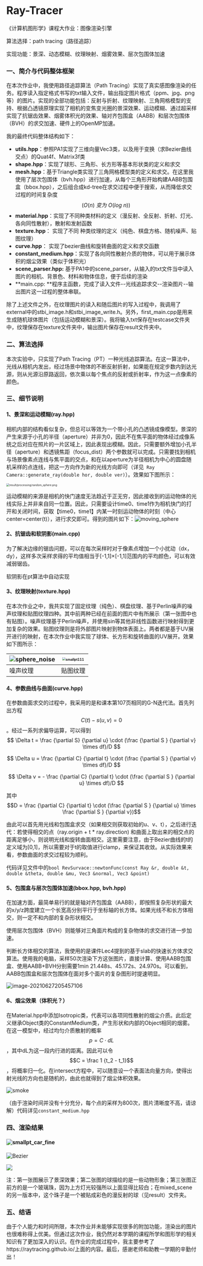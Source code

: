 # Ray-Tracer
《计算机图形学》课程大作业：图像渲染引擎

算法选择：path tracing（路径追踪）

实现功能：景深、动态模糊、纹理映射、烟雾效果、层次包围体加速



### 一、简介与代码整体框架

在本次作业中，我使用路径追踪算法（Path Tracing）实现了真实感图像渲染的任务。程序读入指定格式书写的txt输入文件，输出指定图片格式（ppm、jpg、png等）的图片。实现的全部功能包括：反射与折射、纹理映射、三角网格模型的支持、根据凸透镜原理实现了相机的变焦变光圈的景深效果、运动模糊、通过超采样实现了抗锯齿效果、烟雾体积光的效果、轴对齐包围盒（AABB）和层次包围体（BVH）的求交加速、硬件上的OpenMP加速。

我的最终代码整体结构如下：

- **utils.hpp**：参照PA1实现了三维向量Vec3类，以及用于变换（求Bezier曲线交点）的Quat4f、Matrix3f类
- **shape.hpp**：实现了球形、三角形、长方形等基本形状类的定义和求交
- **mesh.hpp**：基于Triangle类实现了三角网格模型类的定义和求交。在这里我使用了层次包围体（bvh.hpp）进行加速，从每个三角形开始构建AABB包围盒（bbox.hpp），之后组合成kd-tree在求交过程中便于搜索，从而降低求交过程的时间复杂度$$(O(n) \ 变为\ O(log\ n))$$
- **material.hpp**：实现了不同种类材料的定义（漫反射、全反射、折射、灯光、各向同性散射），散射和发射函数
- **texture.hpp**： 实现了不同 种类纹理的定义（纯色、棋盘方格、随机噪声、贴图纹理）
- **curve.hpp**： 实现了bezier曲线和旋转曲面的定义和求交函数
- **constant_medium.hpp**：实现了各向同性散射介质的物体，可以用于展示体积的烟尘效果（类似于体积光）
- **scene_parser.hpp:** 基于PA1中的scene_parser，从输入的txt文件当中读入图片的相机、背景色、材料和物体信息，便于后续的渲染
- **main.cpp: **程序主函数，完成了读入文件--光线追踪求交--渲染图片--输出图片这一过程的整体串联。

除了上述文件之外，在纹理图片的读入和随后图片的写入过程中，我调用了external中的stbi_image.h和stbi_image_write.h。另外，first_main.cpp是用来生成随机球体图片（包括运动模糊和景深）。我将输入txt保存在testcase文件夹中，纹理保存在texture文件夹中，输出图片保存在result文件夹中。



### 二、算法选择

本次实验中，只实现了Path Tracing（PT）一种光线追踪算法。在这一算法中，光线从相机内发出，经过场景中物体的不断反射折射，如果能在规定步数内到达光源，则从光源沿原路返回，依次乘以每个焦点的反射或折射率，作为这一点像素的颜色。



### 三、细节说明

#### 1、景深和运动模糊(ray.hpp)

相机内部的结构看似复杂，但总可以等效为一个带小孔的凸透镜成像模型。景深的产生来源于小孔的半径（aperture）并非为0，因此不在焦平面的物体经过成像系统之后对应在照片的一片区域上，因此表现出模糊。因此，只需要额外增加小孔半径（aperture）和透镜焦距（focus_dist）两个参数就可以完成。只需要找到相机与场景像素点连线与焦平面的交点，和在以aperture为半径相机为中心的圆盘随机采样的点连线，把这一方向作为新的光线方向即可（详见` Ray Camera::generate_ray(double hor, double ver)`）。效果如下图所示：

<img src="result/processing/random_sphere.png" alt="result/processing/random_sphere.png" style="zoom:50%;" />

运动模糊的来源是相机的快门速度无法趋近于正无穷，因此接收到的运动物体的光线实际上并非来自同一位置。因此，只需要设计time0、time1作为相机快门的打开和关闭时间，获取【time0，time1】内某一时刻运动物体的时刻（中心center=center(t)），进行求交即可。得到的图片如下：![moving_sphere](result/processing/moving_sphere.png)

#### 2、抗锯齿和软阴影(main.cpp)

为了解决边缘的锯齿问题，可以在每次采样时对于像素点增加一个小扰动（dx，dy），这样多次采样求得的平均值相当于[-1,1]×[-1,1]范围内的平均颜色，可以有效减弱锯齿。

软阴影在pt算法中自动实现

#### 3、纹理映射(texture.hpp)

在本次作业之中，我共实现了固定纹理（纯色）、棋盘纹理、基于Perlin噪声的噪声纹理和贴图纹理四种。其中前两种已经在前面的图片中有所展示（第一张图中也有贴图）。噪声纹理基于Perlin噪声，并使用sin等其他非线性函数进行映射得到更加复杂的效果。贴图纹理则是将外部图片映射到物体表面上。两者都是基于UV展开进行的映射，在本次作业中我实现了球体、长方形和旋转曲面的UV展开。效果如下图所示：

| ![sphere_noise](C:\Users\x-eri\Desktop\programming\2020_2021\computer_graphics\Final_project\result\sphere_noise.png) | <img src="C:\Users\x-eri\Desktop\programming\2020_2021\computer_graphics\Final_project\result\smallpt111.png" alt="smallpt111" style="zoom: 55%;" /> |
| ------------------------------------------------------------ | ------------------------------------------------------------ |
| 噪声纹理                                                     | 贴图纹理                                                     |

#### 4、参数曲线与曲面(curve.hpp)

在参数曲面求交的过程中，我采用的是和课本第107页相同的G-N迭代法。首先列出方程$$C(t) - s(u,v) = 0$$。经过一系列求偏导运算，可以得到
$$
\Delta t = \frac {\partial S} {\partial u} \cdot (\frac {\partial S } {\partial v} \times df)/D
$$

$$
\Delta u = \frac {\partial C} {\partial t} \cdot (\frac {\partial S } {\partial v} \times df)/D
$$

$$
\Delta v = - \frac {\partial C} {\partial t} \cdot (\frac {\partial S } {\partial u} \times df)/D
$$

其中$$D = \frac {\partial C} {\partial t} \cdot (\frac {\partial S } {\partial u} \times \frac {\partial S } {\partial v})$$

由此可以首先用光线和包围盒求交（如果相交则获取初始的u、v、t），之后进行迭代：若使得相交的点（ray.origin + t * ray.direction) 和曲面上取出来的相交点的距离足够小，则说明光线和旋转曲面相交。这里需要注意，由于Bezier曲线的t的定义域为[0,1]，所以需要对于t的取值进行clamp，来保证其收敛。从实际效果来看，参数曲面的求交过程较为顺利。

代码详见文件中的`bool RevSurvace::newtonFunc(const Ray &r, double &t, double &theta, double &mu, Vec3 &normal, Vec3 &point)`  

#### 5、包围盒与层次包围体加速(bbox.hpp, bvh.hpp)

在加速方面，最简单易行的就是轴对齐包围盒（AABB），即按照复杂形状的最大的x/y/z跨度建立一个长宽高分别平行于坐标轴的长方体。如果光线不和长方体相交，则一定不和内部的复杂形状相交。

使用层次包围体（BVH）则能够对三角面片构成的复杂物体的求交进行进一步加速。

判断长方体相交的算法，我使用的是课件Lec4提到的基于slab的快速长方体求交算法。使用我的电脑，采样50次渲染下方这张图片，直接计算、使用AABB包围盒、使用AABB+BVH分别需要1min 21.448s、45.172s、24.970s。可以看到，AABB包围盒和层次包围体在面对多个面片的复杂图形时提速明显。

![image-20210627205457106](C:\Users\x-eri\AppData\Roaming\Typora\typora-user-images\image-20210627205457106.png)



#### 6、烟尘效果（体积光？）

在Material.hpp中添加Isotropic类，代表可以各项同性散射的烟尘介质。此后定义继承Object类的ConstantMedium类，产生形状和内部的Object相同的烟雾。在这一模型中，经过均匀介质散射的概率$$p = C\cdot dL$$，其中dL为这一段内行进的距离。因此可以令$$C = \frac 1 {t_2 - t_1}$$，将概率归一化。在intersect方程中，可以随意设一个表面法向量方向，使得出射光线的方向也是随机的，由此也就得到了烟尘体积效果。

![smoke](C:\Users\x-eri\Desktop\programming\2020_2021\computer_graphics\Final_project\smoke.png)

（由于渲染时间并没有十分充分，每个点的采样为800次，图片清晰度不高，请谅解）代码详见`constant_medium.hpp`

### 四、渲染结果

#### ![smallpt_car_fine](C:\Users\x-eri\Desktop\programming\2020_2021\computer_graphics\Final_project\result\smallpt_car_fine.jpg)

![Bezier](C:\Users\x-eri\Desktop\programming\2020_2021\computer_graphics\Final_project\result\Bezier.png)



![](C:\Users\x-eri\Desktop\programming\2020_2021\computer_graphics\Final_project\result\mixed_scene2.png)

注：第一张图展示了景深效果；第二张图的球描绘的是一些动物形象；第三张图正前方的是一个玻璃珠，因为上方灯光较强所以上面显得比较白；在mixed_scene的另一版本中，这个珠子是一个被贴成彩色的漫反射的球（见result）文件夹。

### 五、结语

由于个人能力和时间所限，本次作业并未能够实现很多的附加功能，渲染出的图片也很难称得上优美。但通过这次作业，我仍然对本学期的课程所学和图形学的相关知识有了更加深入的认识。在作业的完成过程中，我主要参考了https://raytracing.github.io/上面的内容。最后，感谢老师和助教一学期的辛勤付出！

